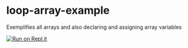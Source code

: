 # loop-array-example
Exemplifies all arrays and also declaring and assigning array variables

[![Run on Repl.it](https://repl.it/badge/github/oyenugae/loop-array-example)](https://repl.it/github/oyenugae/loop-array-example)